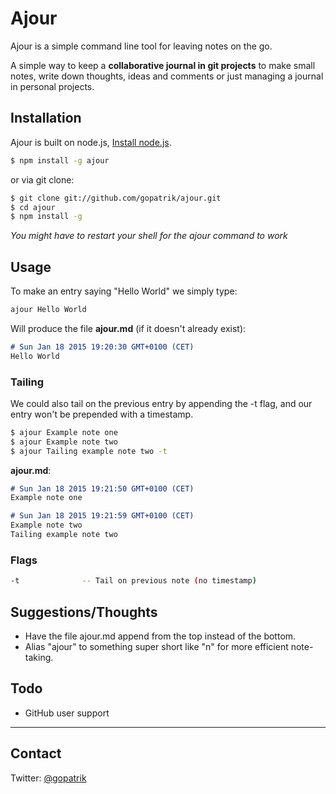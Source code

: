 # Ajour
Ajour is a simple command line tool for leaving notes on the go.

A simple way to keep a **collaborative journal in git projects** to make small notes, write down thoughts, ideas and comments or just managing a journal in personal projects.

## Installation
Ajour is built on node.js, [Install node.js](http://nodejs.org/download/).

```bash
$ npm install -g ajour
```

or via git clone:
```bash
$ git clone git://github.com/gopatrik/ajour.git
$ cd ajour
$ npm install -g
```

*You might have to restart your shell for the ajour command to work*

## Usage
To make an entry saying "Hello World" we simply type:
```bash
ajour Hello World
```

Will produce the file **ajour.md** (if it doesn't already exist):
```markdown
# Sun Jan 18 2015 19:20:30 GMT+0100 (CET)
Hello World
```

### Tailing
We could also tail on the previous entry by appending the -t flag, and our entry won't be prepended with a timestamp.

```bash
$ ajour Example note one
$ ajour Example note two
$ ajour Tailing example note two -t
```

**ajour.md**:
```markdown
# Sun Jan 18 2015 19:21:50 GMT+0100 (CET)
Example note one

# Sun Jan 18 2015 19:21:59 GMT+0100 (CET)
Example note two
Tailing example note two
```


### Flags
```bash
-t 				-- Tail on previous note (no timestamp)
```

## Suggestions/Thoughts
- Have the file ajour.md append from the top instead of the bottom.
- Alias "ajour" to something super short like "n" for more efficient note-taking.

## Todo
- GitHub user support


---

## Contact
Twitter: [@gopatrik](https://twitter.com/gopatrik)
